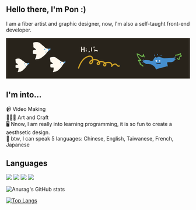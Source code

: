 ## Hello there, I'm Pon :)
I am a fiber artist and graphic designer, now, I'm also a self-taught front-end developer.

<img src="https://github.com/ponhuang/ponhuang/blob/5e1c32e0a5e962dc8f3b0167570c119b3ef90da2/github-banner.png">

## I'm into...<br>
📹 Video Making <br>
👩🏻‍🎨 Art and Craft<br>
🖥 Nnow, I am really into learning programming, it is so fun to create a aesthsetic design.<br>
💬 btw, I can speak 5 languages: Chinese, English, Taiwanese, French, Japanese<br>


## Languages
<img src="https://img.shields.io/badge/HTML5-E34F26?style=for-the-badge&logo=html5&logoColor=white">
<img src="https://img.shields.io/badge/CSS3-1572B6?style=for-the-badge&logo=css3&logoColor=white">
<img src="https://img.shields.io/badge/Sass-CC6699?style=for-the-badge&logo=sass&logoColor=white">
<img src="https://img.shields.io/badge/JavaScript-F7DF1E?style=for-the-badge&logo=javascript&logoColor=black">


![Anurag's GitHub stats](https://github-readme-stats.vercel.app/api?username=ponhuang&theme=calm&show_icons=true)

[![Top Langs](https://github-readme-stats.vercel.app/api/top-langs/?username=ponhuang&layout=compact)](https://github.com/anuraghazra/github-readme-stats)
